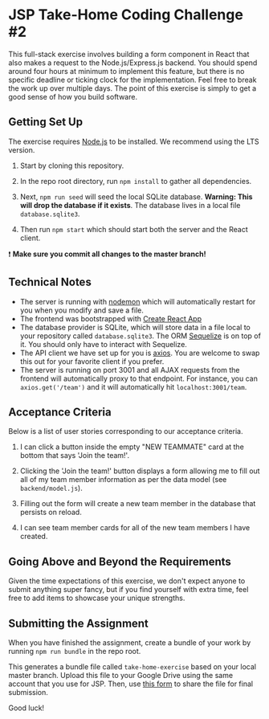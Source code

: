 # JSP Take-Home Coding Challenge #2

This full-stack exercise involves building a form component in React that also makes a request to the Node.js/Express.js backend. You should spend around four hours at minimum to implement this feature, but there is no specific deadline or ticking clock for the implementation. Feel free to break the work up over multiple days. The point of this exercise is simply to get a good sense of how you build software.

## Getting Set Up

The exercise requires [Node.js](https://nodejs.org/en/) to be installed. We recommend using the LTS version.

1. Start by cloning this repository.

1. In the repo root directory, run `npm install` to gather all dependencies.

1. Next, `npm run seed` will seed the local SQLite database. **Warning: This will drop the database if it exists**. The database lives in a local file `database.sqlite3`.

1. Then run `npm start` which should start both the server and the React client.

❗️ **Make sure you commit all changes to the master branch!**

## Technical Notes

- The server is running with [nodemon](https://nodemon.io/) which will automatically restart for you when you modify and save a file.
- The frontend was bootstrapped with [Create React App](https://facebook.github.io/create-react-app/docs/getting-started)
- The database provider is SQLite, which will store data in a file local to your repository called `database.sqlite3`. The ORM [Sequelize](http://docs.sequelizejs.com/) is on top of it. You should only have to interact with Sequelize.
- The API client we have set up for you is [axios](https://github.com/axios/axios). You are welcome to swap this out for your favorite client if you prefer.
- The server is running on port 3001 and all AJAX requests from the frontend will automatically proxy to that endpoint. For instance, you can `axios.get('/team')` and it will automatically hit `localhost:3001/team`.

## Acceptance Criteria

Below is a list of user stories corresponding to our acceptance criteria.

1. I can click a button inside the empty "NEW TEAMMATE" card at the bottom that says 'Join the team!'.

2. Clicking the 'Join the team!' button displays a form allowing me to fill out all of my team member information as per the data model (see `backend/model.js`).

3. Filling out the form will create a new team member in the database that persists on reload.

4. I can see team member cards for all of the new team members I have created.

## Going Above and Beyond the Requirements

Given the time expectations of this exercise, we don't expect anyone to submit anything super fancy, but if you find yourself with extra time, feel free to add items to showcase your unique strengths.

## Submitting the Assignment

When you have finished the assignment, create a bundle of your work by running `npm run bundle` in the repo root.

This generates a bundle file called `take-home-exercise` based on your local master branch. Upload this file to your Google Drive using the same account that you use for JSP. Then, use [this form](https://forms.gle/LQYm3ohiYc9Gtf7AA) to share the file for final submission.

Good luck!
